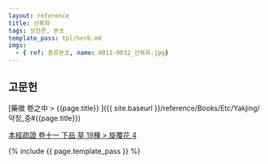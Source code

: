 ```yaml
---
layout: reference
title: 선복화
tags: 상한론, 본초
template_pass: tpl/herb.md
imgs:
  - { ref: 증류본초, name: 0011-0032_선복화.jpg}
---
```




## 고문헌

[藥徵 卷之中 > {{page.title}} ]({{ site.baseurl }}/reference/Books/Etc/Yakjing/약징_중#{{page.title}})

[本經疏證 卷十一 下品 草 19種 > 旋覆花 4](https://mediclassics.kr/books/154/volume/11/#content_31)

{% include {{ page.template_pass }} %}
